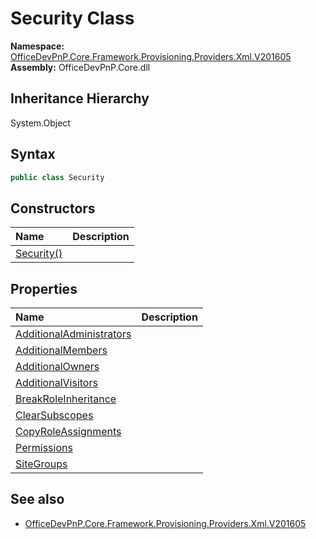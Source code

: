 # Security Class
  

**Namespace:** [OfficeDevPnP.Core.Framework.Provisioning.Providers.Xml.V201605](OfficeDevPnP.Core.Framework.Provisioning.Providers.Xml.V201605.md)  
**Assembly:** OfficeDevPnP.Core.dll  
## Inheritance Hierarchy
System.Object  
## Syntax
```C#
public class Security
```
## Constructors
|**Name**|**Description**|
|:-----|:-----|
| [Security()](OfficeDevPnP.Core.Framework.Provisioning.Providers.Xml.V201605.Security.ctor1.md) |  
## Properties
|**Name**|**Description**|
|:-----|:-----|
| [AdditionalAdministrators](OfficeDevPnP.Core.Framework.Provisioning.Providers.Xml.V201605.Security.AdditionalAdministrators.md) | 
| [AdditionalMembers](OfficeDevPnP.Core.Framework.Provisioning.Providers.Xml.V201605.Security.AdditionalMembers.md) | 
| [AdditionalOwners](OfficeDevPnP.Core.Framework.Provisioning.Providers.Xml.V201605.Security.AdditionalOwners.md) | 
| [AdditionalVisitors](OfficeDevPnP.Core.Framework.Provisioning.Providers.Xml.V201605.Security.AdditionalVisitors.md) | 
| [BreakRoleInheritance](OfficeDevPnP.Core.Framework.Provisioning.Providers.Xml.V201605.Security.BreakRoleInheritance.md) | 
| [ClearSubscopes](OfficeDevPnP.Core.Framework.Provisioning.Providers.Xml.V201605.Security.ClearSubscopes.md) | 
| [CopyRoleAssignments](OfficeDevPnP.Core.Framework.Provisioning.Providers.Xml.V201605.Security.CopyRoleAssignments.md) | 
| [Permissions](OfficeDevPnP.Core.Framework.Provisioning.Providers.Xml.V201605.Security.Permissions.md) | 
| [SiteGroups](OfficeDevPnP.Core.Framework.Provisioning.Providers.Xml.V201605.Security.SiteGroups.md) | 
## See also
- [OfficeDevPnP.Core.Framework.Provisioning.Providers.Xml.V201605](OfficeDevPnP.Core.Framework.Provisioning.Providers.Xml.V201605.md)
